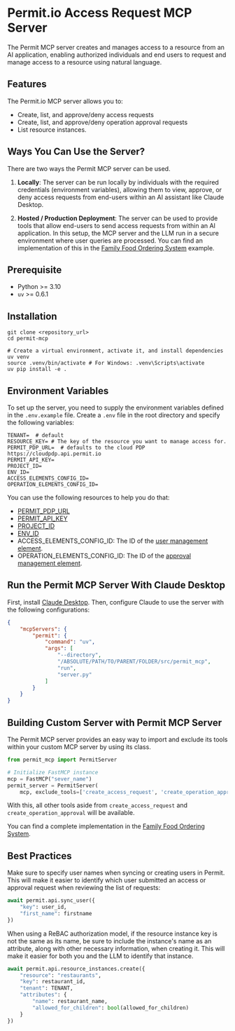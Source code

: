 # Permit.io Access Request MCP Server
The Permit MCP server creates and manages access to a resource from an AI application, enabling authorized individuals and end users to request and manage access to a resource using natural language.

## Features 
The Permit.io MCP server allows you to:
- Create, list, and approve/deny access requests
- Create, list, and approve/deny operation approval requests
- List resource instances.

## Ways You Can Use the Server?
There are two ways the Permit MCP server can be used.

1. **Locally**: 
The server can be run locally by individuals with the required credentials (environment variables), allowing them to view, approve, or deny access requests from end-users within an AI assistant like Claude Desktop.

2. **Hosted / Production Deployment**:
The server can be used to provide tools that allow end-users to send access requests from within an AI application. In this setup, the MCP server and the LLM run in a secure environment where user queries are processed. You can find an implementation of this in the [Family Food Ordering System](https://github.com/permitio/permit-mcp/tree/main/examples/food-ordering-system) example.

## Prerequisite
- Python >= 3.10
- `uv` >= 0.6.1

## Installation

```shell
git clone <repository_url>
cd permit-mcp

# Create a virtual environment, activate it, and install dependencies
uv venv
source .venv/bin/activate # For Windows: .venv\Scripts\activate
uv pip install -e . 
```

## Environment Variables
To set up the server, you need to supply the environment variables defined in the `.env.example` file. 
Create a `.env` file in the root directory and specify the following variables: 

```shell
TENANT=  # default
RESOURCE_KEY= # The key of the resource you want to manage access for.
PERMIT_PDP_URL=  # defaults to the cloud PDP https://cloudpdp.api.permit.io
PERMIT_API_KEY=
PROJECT_ID=
ENV_ID=
ACCESS_ELEMENTS_CONFIG_ID=
OPERATION_ELEMENTS_CONFIG_ID=
```

You can use the following resources to help you do that: 
- [PERMIT_PDP_URL](https://docs.permit.io/how-to/deploy/deploy-to-production/#installing-the-pdp)
- [PERMIT_API_KEY](https://docs.permit.io/overview/use-the-permit-api-and-sdk#obtain-your-api-key)
- [PROJECT_ID](https://docs.permit.io/api/examples/get-project-and-env#get-project-id-or-key)
- [ENV_ID](https://docs.permit.io/api/examples/get-project-and-env#get-environment-id-or-key)
- ACCESS_ELEMENTS_CONFIG_ID: The ID of the [user management element](https://docs.permit.io/embeddable-uis/element/user-management).
- OPERATION_ELEMENTS_CONFIG_ID: The ID of the [approval management element](https://docs.permit.io/embeddable-uis/element/approval-management).

## Run the Permit MCP Server With Claude Desktop
First, install [Claude Desktop](https://claude.ai/download). 
Then, configure Claude to use the server with the following configurations: 
 
```json
{
    "mcpServers": {
        "permit": {
            "command": "uv",
            "args": [
                "--directory",
                "/ABSOLUTE/PATH/TO/PARENT/FOLDER/src/permit_mcp",
                "run",
                "server.py"
            ]
        }
    }
}
```

## Building Custom Server with Permit MCP Server
The Permit MCP server provides an easy way to import and exclude its tools within your custom MCP server by using its class. 

```python
from permit_mcp import PermitServer

# Initialize FastMCP instance
mcp = FastMCP("sever_name")
permit_server = PermitServer(
    mcp, exclude_tools=['create_access_request', 'create_operation_approval'])
```
With this, all other tools aside from `create_access_request` and `create_operation_approval` will be available.

You can find a complete implementation in the [Family Food Ordering System](https://github.com/permitio/permit-mcp/tree/main/examples/food-ordering-system). 

## Best Practices

Make sure to specify user names when syncing or creating users in Permit. This will make it easier to identify which user submitted an access or approval request when reviewing the list of requests:

```python
await permit.api.sync_user({
    "key": user_id,
    "first_name": firstname
})
```

When using a ReBAC authorization model, if the resource instance key is not the same as its name, be sure to include the instance's name as an attribute, along with other necessary information, when creating it.
This will make it easier for both you and the LLM to identify that instance.

```python
await permit.api.resource_instances.create({
    "resource": "restaurants",
    "key": restaurant_id,
    "tenant": TENANT,
    "attributes": {
        "name": restaurant_name,
        "allowed_for_children": bool(allowed_for_children)
    }
})
```
